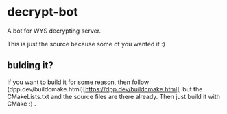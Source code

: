 # decrypt-bot

A bot for WYS decrypting server.

This is just the source because some of you wanted it :)

## bulding it?

If you want to build it for some reason, then follow (dpp.dev/buildcmake.html)[https://dpp.dev/buildcmake.html], but the CMakeLists.txt and the source files are there already. Then just build it with CMake :) .

